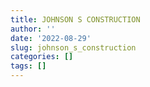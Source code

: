 ```yaml
---
title: JOHNSON S CONSTRUCTION
author: ''
date: '2022-08-29'
slug: johnson_s_construction
categories: []
tags: []
---
```

